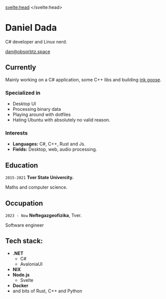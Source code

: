 <svelte:head>
	<title>About</title>
</svelte:head>

# Daniel Dada
C# developer and Linux nerd.

<div id="mail">
<a href="mailto:dan@obsqrbtz.space">dan@obsqrbtz.space</a>
</div>


## Currently

Mainly working on a C# application, some C++ libs and building [ink goose](https://inkgoose.obsqrbtz.space).

### Specialized in

- Desktop UI
- Processing binary data
- Playing around with dotfiles
- Hating Ubuntu with absolutely no valid reason.


### Interests

- **Languages:** C#, C++, Rust and Js.
- **Fields:** Desktop, web, audio processing.

## Education

`2015-2021`
__Tver State Univercity.__

Maths and computer science.

## Occupation

`2023 - Now`
__Neftegazgeofizika__, Tver.

Software engineer

## Tech stack:

- **.NET**
	- C#
	- AvaloniaUI
- **NIX**
- **Node.js**
	- Svelte
- **Docker**
- and bits of Rust, C++ and Python